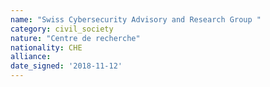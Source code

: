 ```yaml
---
name: "Swiss Cybersecurity Advisory and Research Group "
category: civil_society
nature: "Centre de recherche"
nationality: CHE
alliance: 
date_signed: '2018-11-12'
---
```

    